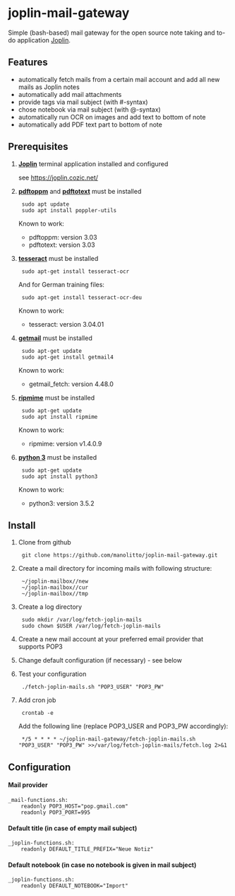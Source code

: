 # joplin-mail-gateway

Simple (bash-based) mail gateway for the open source note taking and to-do application
[Joplin](https://joplin.cozic.net/).

## Features

- automatically fetch mails from a certain mail account and add all new mails as Joplin notes
- automatically add mail attachments
- provide tags via mail subject (with #-syntax)
- chose notebook via mail subject (with @-syntax)
- automatically run OCR on images and add text to bottom of note
- automatically add PDF text part to bottom of note

## Prerequisites

1. [**Joplin**](https://joplin.cozic.net/) terminal application installed and configured

    see https://joplin.cozic.net/

2. [**pdftoppm**](https://poppler.freedesktop.org/) and [**pdftotext**](https://poppler.freedesktop.org/) must be installed

        sudo apt update
        sudo apt install poppler-utils

    Known to work:

    - pdftoppm: version 3.03    
    - pdftotext: version 3.03    

4. [**tesseract**](https://github.com/tesseract-ocr/tesseract) must be installed

        sudo apt-get install tesseract-ocr
        
    And for German training files:
     
        sudo apt-get install tesseract-ocr-deu 

    Known to work:
    
    - tesseract: version 3.04.01

5. [**getmail**](http://pyropus.ca/software/getmail/) must be installed 

        sudo apt-get update
        sudo apt-get install getmail4

    Known to work:
    
    - getmail_fetch: version 4.48.0

6. [**ripmime**](https://github.com/inflex/ripMIME) must be installed

        sudo apt-get update
        sudo apt install ripmime

    Known to work:
    
    - ripmime: version v1.4.0.9

7. [**python 3**](https://www.python.org/) must be installed

        sudo apt-get update
        sudo apt install python3

    Known to work:
    
    - python3: version 3.5.2

## Install

1. Clone from github

        git clone https://github.com/manolitto/joplin-mail-gateway.git
        
2. Create a mail directory for incoming mails with following structure:

        ~/joplin-mailbox//new
        ~/joplin-mailbox//cur
        ~/joplin-mailbox//tmp

3. Create a log directory

        sudo mkdir /var/log/fetch-joplin-mails
        sudo chown $USER /var/log/fetch-joplin-mails
        
4. Create a new mail account at your preferred email provider that supports POP3
        
5. Change default configuration (if necessary) - see below
   
6. Test your configuration   
        
        ./fetch-joplin-mails.sh "POP3_USER" "POP3_PW" 
        
7. Add cron job

        crontab -e

    Add the following line (replace POP3_USER and POP3_PW accordingly):

        */5 * * * * ~/joplin-mail-gateway/fetch-joplin-mails.sh "POP3_USER" "POP3_PW" >>/var/log/fetch-joplin-mails/fetch.log 2>&1           

## Configuration

#### Mail provider

    _mail-functions.sh:
        readonly POP3_HOST="pop.gmail.com"
        readonly POP3_PORT=995

#### Default title (in case of empty mail subject)

    _joplin-functions.sh:
        readonly DEFAULT_TITLE_PREFIX="Neue Notiz"

#### Default notebook (in case no notebook is given in mail subject)
        
    _joplin-functions.sh:
        readonly DEFAULT_NOTEBOOK="Import"
